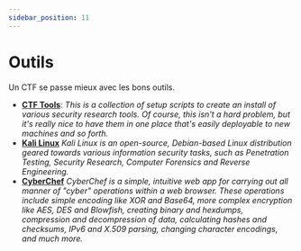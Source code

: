```yaml
---
sidebar_position: 11
---
```


# Outils

Un CTF se passe mieux avec les bons outils.

* **[CTF Tools](https://github.com/zardus/ctf-tools)**: *This is a collection of setup scripts to create an install of various security research tools. Of course, this isn't a hard problem, but it's really nice to have them in one place that's easily deployable to new machines and so forth.*
* **[Kali Linux](https://www.kali.org)** *Kali Linux is an open-source, Debian-based Linux distribution geared towards various information security tasks, such as Penetration Testing, Security Research, Computer Forensics and Reverse Engineering.*
* **[CyberChef](https://gchq.github.io/CyberChef/)** *CyberChef is a simple, intuitive web app for carrying out all manner of "cyber" operations within a web browser. These operations include simple encoding like XOR and Base64, more complex encryption like AES, DES and Blowfish, creating binary and hexdumps, compression and decompression of data, calculating hashes and checksums, IPv6 and X.509 parsing, changing character encodings, and much more.*
